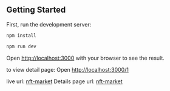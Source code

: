 ## Getting Started

First, run the development server:

```bash
npm install

npm run dev
```

Open [http://localhost:3000](http://localhost:3000) with your browser to see the result.

 to view detail page: Open [http://localhost:3000/1](http://localhost:3000/1) 

live url: [nft-market](https://nft-market-eta-ruby.vercel.app/)
Details page url: [nft-market](https://nft-market-eta-ruby.vercel.app/1)